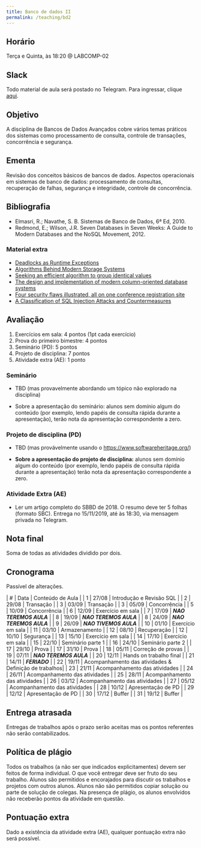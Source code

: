 ```yaml
---
title: Banco de dados II
permalink: /teaching/bd2
---
```


## Horário

Terça e Quinta, às 18:20 @ LABCOMP-02

## Slack

Todo material de aula será postado no Telegram. Para ingressar, clique [aqui](https://t.me/joinchat/GeSB2Q1EkH1cl53aZqJVSw).

## Objetivo

A disciplina de Bancos de Dados Avançados cobre vários temas práticos dos sistemas como processamento de consulta, controle de transações, concorrência e segurança.


## Ementa

Revisão dos conceitos básicos de bancos de dados. Aspectos operacionais em sistemas de banco de dados: processamento de consultas, recuperação de falhas, segurança e integridade, controle de concorrência.


## Bibliografia

- Elmasri, R.; Navathe, S. B. Sistemas de Banco de Dados, 6ª Ed, 2010.
- Redmond, E.; Wilson, J.R. Seven Databases in Seven Weeks: A Guide to Modern Databases and the NoSQL Movement, 2012.

### Material extra

- [Deadlocks as Runtime Exceptions](https://sites.google.com/a/cin.ufpe.br/castor/sblp_2015_submitted.pdf)
- [Algorithms Behind Modern Storage Systems](https://cacm.acm.org/magazines/2018/8/229762-algorithms-behind-modern-storage-systems/fulltext)
- [Seeking an efficient algorithm to group identical values](https://lemire.me/blog/2008/05/01/i-am-seeking-an-efficient-algorithm-to-group-identical-values-in-an-array/)
- [The design and implementation of modern column-oriented database systems](https://blog.acolyer.org/2018/09/26/the-design-and-implementation-of-modern-column-oriented-database-systems/)
- [Four security flaws illustrated, all on one conference registration site](http://andreas-zeller.blogspot.com/2016/04/how-i-twice-hacked-conference.html)
- [A Classification of SQL Injection Attacks and Countermeasures](https://pdfs.semanticscholar.org/81a5/02b52485e52713ccab6d260f15871c2acdcb.pdf)

## Avaliação

1. Exercícios em sala: 4 pontos (1pt cada exercício)
2. Prova do primeiro bimestre: 4 pontos
3. Seminário (PD): 5 pontos
3. Projeto de disciplina: 7 pontos
4. Atividade extra (AE): 1 ponto

### Seminário

- TBD (mas provavelmente abordando um tópico não explorado na disciplina)

- Sobre a apresentação do seminário: alunos sem domínio algum do conteúdo (por exemplo, lendo papéis de consulta rápida durante a apresentação), terão nota da apresentação correspondente a zero.

### Projeto de disciplina (PD)

- TBD (mas provávelmente usando o https://www.softwareheritage.org/)

- **Sobre a apresentação do projeto de disciplina:** alunos sem domínio algum do conteúdo (por exemplo, lendo papéis de consulta rápida durante a apresentação) terão nota da apresentação correspondente a zero.

### Atividade Extra (AE)

- Ler um artigo completo do SBBD de 2018. O resumo deve ter 5 folhas (formato SBC). Entrega no 15/11/2019, até às 18:30, via mensagem privada no Telegram.

## Nota final

Soma de todas as atividades dividido por dois.

## Cronograma

Passível de alterações.

| # | Data  | Conteúdo de Aula              |
| 1 | 27/08 | Introdução e Revisão SQL      |
| 2 | 29/08 | Transação                     |
| 3 | 03/09 | Transação                     |
| 3 | 05/09 | Concorrência                  |
| 5 | 10/09 | Concorrência                  |
| 6 | 12/09 | Exercício em sala             |
| 7 | 17/09 | ***NAO TEREMOS AULA***        |
| 8 | 19/09 | ***NAO TEREMOS AULA***        |
| 8 | 24/09 | ***NAO TEREMOS AULA***        |
| 9 | 26/09 | ***NAO TIVEMOS AULA***        |
| 10 | 01/10 | Exercício em sala            |
| 11 | 03/10 | Armazenamento                |
| 12 | 08/10 | Recuperação                  |
| 12 | 10/10 | Segurança                    |
| 13 | 15/10 | Exercício em sala            |
| 14 | 17/10 | Exercício em sala            |
| 15 | 22/10 | Seminário parte 1            |
| 16 | 24/10 | Seminário parte 2            |
| 17 | 29/10 | Prova                        |
| 17 | 31/10 | Prova                        |
| 18 | 05/11 | Correção de provas           |
| 19 | 07/11 | ***NAO TEREMOS AULA***       |
| 20 | 12/11 | Hands on trabalho final      |
| 21 | 14/11 | ***FERIADO***                |
| 22 | 19/11 | Acompanhamento das atividades & Definição de trabalhos|
| 23 | 21/11 | Acompanhamento das atividades |
| 24 | 26/11 | Acompanhamento das atividades |
| 25 | 28/11 | Acompanhamento das atividades |
| 26 | 03/12 | Acompanhamento das atividades |
| 27 | 05/12 | Acompanhamento das atividades |
| 28 | 10/12 | Apresentação de PD            |
| 29 | 12/12 | Apresentação de PD            |
| 30 | 17/12 | Buffer |
| 31 | 19/12 | Buffer |

## Entrega atrasada

Entregas de trabalhos após o prazo serão aceitas mas os pontos referentes não serão contabilizados.

## Política de plágio

Todos os trabalhos (a não ser que indicados explicitamentes) devem ser feitos de forma individual. O que você entregar deve ser fruto do seu trabalho. Alunos são permitidos e encorajados para discutir os trabalhos e projetos com outros alunos. Alunos não são permitidos copiar solução ou parte de solução de colegas. Na presença de plágio, os alunos envolvidos não receberão pontos da atividade em questão.

## Pontuação extra

Dado a existência da atividade extra (AE), qualquer pontuação extra não será possível.
